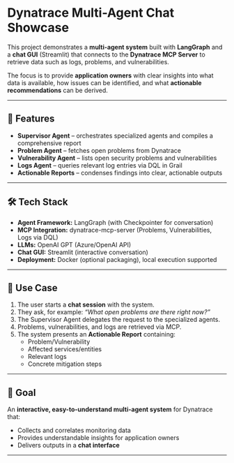# Dynatrace Multi-Agent Chat Showcase  

This project demonstrates a **multi-agent system** built with **LangGraph** and a **chat GUI** (Streamlit) that connects to the **Dynatrace MCP Server** to retrieve data such as logs, problems, and vulnerabilities.  

The focus is to provide **application owners** with clear insights into what data is available, how issues can be identified, and what **actionable recommendations** can be derived.  

---

## 🔎 Features  

- **Supervisor Agent** – orchestrates specialized agents and compiles a comprehensive report  
- **Problem Agent** – fetches open problems from Dynatrace  
- **Vulnerability Agent** – lists open security problems and vulnerabilities  
- **Logs Agent** – queries relevant log entries via DQL in Grail  
- **Actionable Reports** – condenses findings into clear, actionable outputs  

---

## 🛠️ Tech Stack  

- **Agent Framework:** LangGraph (with Checkpointer for conversation)  
- **MCP Integration:** dynatrace-mcp-server (Problems, Vulnerabilities, Logs via DQL)  
- **LLMs:** OpenAI GPT (Azure/OpenAI API)  
- **Chat GUI:** Streamlit (interactive conversation)  
- **Deployment:** Docker (optional packaging), local execution supported  

---

## 🚀 Use Case  

1. The user starts a **chat session** with the system.  
2. They ask, for example: *“What open problems are there right now?”*  
3. The Supervisor Agent delegates the request to the specialized agents.  
4. Problems, vulnerabilities, and logs are retrieved via MCP.  
5. The system presents an **Actionable Report** containing:  
   - Problem/Vulnerability  
   - Affected services/entities  
   - Relevant logs  
   - Concrete mitigation steps  

---

## 🎯 Goal  

An **interactive, easy-to-understand multi-agent system** for Dynatrace that:  
- Collects and correlates monitoring data  
- Provides understandable insights for application owners  
- Delivers outputs in a **chat interface**  

---
